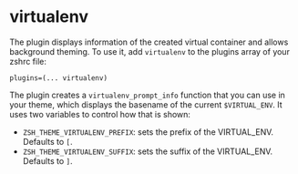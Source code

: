 # virtualenv
The plugin displays information of the created virtual container and allows background theming.
To use it, add `virtualenv` to the plugins array of your zshrc file:
```
plugins=(... virtualenv)
```
The plugin creates a `virtualenv_prompt_info` function that you can use in your theme, which displays
the basename of the current `$VIRTUAL_ENV`. It uses two variables to control how that is shown:
- `ZSH_THEME_VIRTUALENV_PREFIX`: sets the prefix of the VIRTUAL_ENV. Defaults to `[`.
- `ZSH_THEME_VIRTUALENV_SUFFIX`: sets the suffix of the VIRTUAL_ENV. Defaults to `]`.
